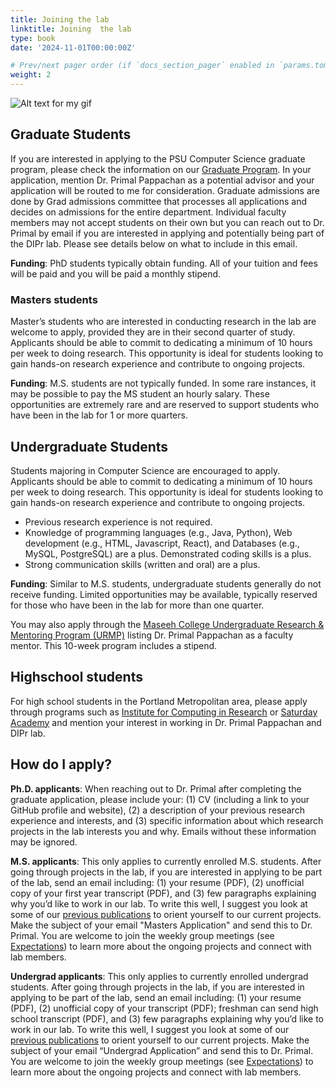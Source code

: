 ```yaml
---
title: Joining the lab
linktitle: Joining  the lab
type: book
date: '2024-11-01T00:00:00Z'

# Prev/next pager order (if `docs_section_pager` enabled in `params.toml`)
weight: 2
---
```


![Alt text for my gif](bird-landing.jpg)


## Graduate Students

If you are interested in applying to the PSU Computer Science graduate program, please check the information on our [Graduate Program](https://www.pdx.edu/academics/programs/graduate/computer-science). 
In your application, mention Dr. Primal Pappachan as a potential advisor and your application will be routed to me for consideration. 
Graduate admissions are done by Grad admissions committee that processes all applications and decides on admissions for the entire department. Individual faculty members may not accept students on their own but you can reach out to Dr. Primal by email if you are interested in applying and potentially being part of the DIPr lab. Please see details below on what to include in this email.

**Funding**:  PhD students typically obtain funding. All of your tuition and fees will be paid and you will be paid a monthly stipend.


### Masters students

Master’s students who are interested in conducting research in the lab are welcome to apply, provided they are in their second quarter of study. Applicants should be able to commit to dedicating a minimum of 10 hours per week to doing research. This opportunity is ideal for students looking to gain hands-on research experience and contribute to ongoing projects.

**Funding**: M.S. students are not typically funded. In some rare instances, it may be possible to pay the MS student an hourly salary.  These opportunities are extremely rare and are reserved to support students who have been in the lab for 1 or more quarters. 

## Undergraduate Students

Students majoring in Computer Science are encouraged to apply. Applicants should be able to commit to dedicating a minimum of 10 hours per week to doing research. This opportunity is ideal for students looking to gain hands-on research experience and contribute to ongoing projects.

- Previous research experience is not required.
- Knowledge of programming languages (e.g., Java, Python), Web development (e.g., HTML, Javascript, React), and Databases (e.g., MySQL, PostgreSQL) are a plus. Demonstrated coding skills is a plus.
- Strong communication skills (written and oral) are a plus.

**Funding**:  Similar to M.S. students, undergraduate students generally do not receive funding. Limited opportunities may be available, typically reserved for those who have been in the lab for more than one quarter.

You may also apply through the [Maseeh College Undergraduate Research & Mentoring Program (URMP)](https://www.pdx.edu/engineering/urmp) listing Dr. Primal Pappachan as a faculty mentor. This 10-week program includes a stipend.

## Highschool students

For high school students in the Portland Metropolitan area, please apply through programs such as [Institute for Computing in Research](https://computinginresearch.org/) or [Saturday Academy](https://www.saturdayacademy.org/) and mention your interest in working in Dr. Primal Pappachan and DIPr lab. 


## How do I apply?

<!-- Note: This only applies to currently enrolled undergrad and M.S students at Portland State University.  -->

<!-- The DIPr lab is focused on designing better data protection mechanisms for databases.  Undergraduate researchers will start by contributing to ongoing projects listed in the [home page](/). The activities may involve developing software prototypes, participating in research meetings, reading research papers, presenting results etc.  -->

**Ph.D. applicants**: When reaching out to Dr. Primal after completing the graduate application, please include your: (1) CV (including a link to your GitHub profile and website), (2) a description of your previous research experience and interests, and (3) specific information about which research projects in the lab interests you and why. Emails without these information may be ignored.

**M.S. applicants**: This only applies to currently enrolled M.S. students. After going through projects in the lab, if you are interested in applying to be part of the lab, send an email including: (1) your resume (PDF), (2) unofficial copy of your first year transcript (PDF), and (3) few paragraphs explaining why you’d like to work in our lab. To write this well, I suggest you look at some of our [previous publications](/publication/) to orient yourself to our current projects. Make the subject of your email "Masters Application" and send this to Dr. Primal. You are welcome to join the weekly group meetings (see [Expectations](/expectations)) to learn more about the ongoing projects and connect with lab members.

**Undergrad applicants**: This only applies to currently enrolled undergrad students. After going through projects in the lab, if you are interested in applying to be part of the lab, send an email including: (1) your resume (PDF), (2) unofficial copy of your transcript (PDF); freshman can send high school transcript (PDF), and (3) few paragraphs explaining why you’d like to work in our lab. To write this well, I suggest you look at some of our [previous publications](/publication/) to orient yourself to our current projects. Make the subject of your email “Undergrad Application” and send this to Dr. Primal. You are welcome to join the weekly group meetings (see [Expectations](/expectations)) to learn more about the ongoing projects and connect with lab members.












